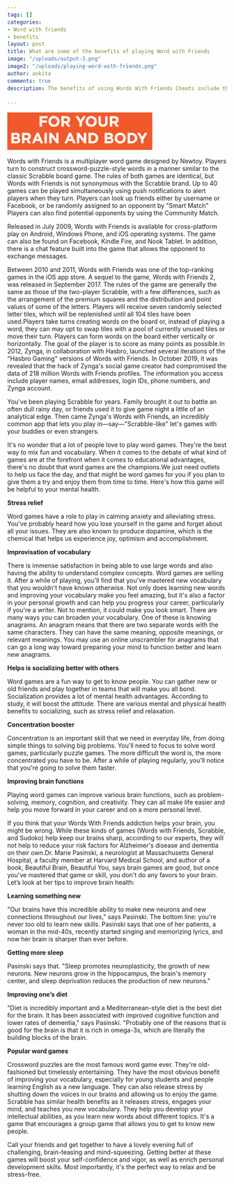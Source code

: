 ```yaml
---
tags: []
categories:
- Word with friends
- benefits
layout: post
title: What are some of the benefits of playing Word with Friends
image: "/uploads/output-3.png"
image2: "/uploads/playing-word-with-friends.png"
author: ankita
comments: true
description: The benefits of using Words With Friends Cheats include the ability to teach basic vocabulary and the ability to relieve tension by turning off the voices in our heads and allowing us to enjoy the game.

---
```

![](/uploads/useful-2.PNG)

Words with Friends is a multiplayer word game designed by Newtoy. Players turn to construct crossword-puzzle-style words in a manner similar to the classic Scrabble board game. The rules of both games are identical, but Words with Friends is not synonymous with the Scrabble brand. Up to 40 games can be played simultaneously using push notifications to alert players when they turn. Players can look up friends either by username or Facebook, or be randomly assigned to an opponent by "Smart Match" Players can also find potential opponents by using the Community Match.

Released in July 2009, Words with Friends is available for cross-platform play on Android, Windows Phone, and iOS operating systems. The game can also be found on Facebook, Kindle Fire, and Nook Tablet. In addition, there is a chat feature built into the game that allows the opponent to exchange messages.

Between 2010 and 2011, Words with Friends was one of the top-ranking games in the iOS app store. A sequel to the game, Words with Friends 2, was released in September 2017. The rules of the game are generally the same as those of the two-player Scrabble, with a few differences, such as the arrangement of the premium squares and the distribution and point values of some of the letters. Players will receive seven randomly selected letter tiles, which will be replenished until all 104 tiles have been used.Players take turns creating words on the board or, instead of playing a word, they can may opt to swap tiles with a pool of currently unused tiles or move their turn. Players can form words on the board either vertically or horizontally. The goal of the player is to score as many points as possible.In 2012, Zynga, in collaboration with Hasbro, launched several iterations of the "Hasbro Gaming" versions of Words with Friends. In October 2019, it was revealed that the hack of Zynga's social game creator had compromised the data of 218 million Words with Friends profiles. The information you access include player names, email addresses, login IDs, phone numbers, and Zynga account.

You've been playing Scrabble for years. Family brought it out to battle an often dull rainy day, or friends used it to give game night a little of an analytical edge. Then came Zynga's Words with Friends, an incredibly common app that lets you play in—say—"Scrabble-like" let's games with your buddies or even strangers.

It's no wonder that a lot of people love to play word games. They're the best way to mix fun and vocabulary. When it comes to the debate of what kind of games are at the forefront when it comes to educational advantages, there's no doubt that word games are the champions.We just need outlets to help us face the day, and that might be word games for you if you plan to give them a try and enjoy them from time to time. Here's how this game will be helpful to your mental health.

**Stress relief**

Word games have a role to play in calming anxiety and alleviating stress. You've probably heard how you lose yourself in the game and forget about all your issues. They are also known to produce dopamine, which is the chemical that helps us experience joy, optimism and accomplishment.

**Improvisation of vocabulary**

There is immense satisfaction in being able to use large words and also having the ability to understand complex concepts. Word games are selling it. After a while of playing, you'll find that you've mastered new vocabulary that you wouldn't have known otherwise. Not only does learning new words and improving your vocabulary make you feel amazing, but it's also a factor in your personal growth and can help you progress your career, particularly if you're a writer. Not to mention, it could make you look smart. There are many ways you can broaden your vocabulary. One of these is knowing anagrams. An anagram means that there are two separate words with the same characters. They can have the same meaning, opposite meanings, or relevant meanings. You may use an online unscrambler for anagrams that can go a long way toward preparing your mind to function better and learn new anagrams.

**Helps is socializing better with others**

Word games are a fun way to get to know people. You can gather new or old friends and play together in teams that will make you all bond. Socialization provides a lot of mental health advantages. According to study, it will boost the attitude. There are various mental and physical health benefits to socializing, such as stress relief and relaxation.

**Concentration booster**

Concentration is an important skill that we need in everyday life, from doing simple things to solving big problems. You'll need to focus to solve word games, particularly puzzle games. The more difficult the word is, the more concentrated you have to be. After a while of playing regularly, you'll notice that you're going to solve them faster.

**Improving brain functions**

Playing word games can improve various brain functions, such as problem-solving, memory, cognition, and creativity. They can all make life easier and help you move forward in your career and on a more personal level.

If you think that your Words With Friends addiction helps your brain, you might be wrong. While these kinds of games (Words with Friends, Scrabble, and Sudoko) help keep our brains sharp, according to our experts, they will not help to reduce your risk factors for Alzheimer's disease and dementia on their own.Dr. Marie Pasinski, a neurologist at Massachusetts General Hospital, a faculty member at Harvard Medical School, and author of a book, Beautiful Brain, Beautiful You, says brain games are good, but once you've mastered that game or skill, you don't do any favors to your brain. Let’s look at her tips to improve brain health:

**Learning something new**

"Our brains have this incredible ability to make new neurons and new connections throughout our lives," says Pasinski. The bottom line: you're never too old to learn new skills. Pasinski says that one of her patients, a woman in the mid-40s, recently started singing and memorizing lyrics, and now her brain is sharper than ever before.

**Getting more sleep**

Pasinski says that. "Sleep promotes neuroplasticity, the growth of new neurons. New neurons grow in the hippocampus, the brain's memory center, and sleep deprivation reduces the production of new neurons."

**Improving one’s diet**

"Diet is incredibly important and a Mediterranean-style diet is the best diet for the brain. It has been associated with improved cognitive function and lower rates of dementia," says Pasinski. "Probably one of the reasons that is good for the brain is that it is rich in omega-3s, which are literally the building blocks of the brain.

**Popular word games**

Crossword puzzles are the most famous word game ever. They're old-fashioned but timelessly entertaining. They have the most obvious benefit of improving your vocabulary, especially for young students and people learning English as a new language. They can also release stress by shutting down the voices in our brains and allowing us to enjoy the game. Scrabble has similar health benefits as it releases stress, engages your mind, and teaches you new vocabulary. They help you develop your intellectual abilities, as you learn new words about different topics. It's a game that encourages a group game that allows you to get to know new people.

Call your friends and get together to have a lovely evening full of challenging, brain-teasing and mind-squeezing. Getting better at these games will boost your self-confidence and vigor, as well as enrich personal development skills. Most importantly, it's the perfect way to relax and be stress-free.